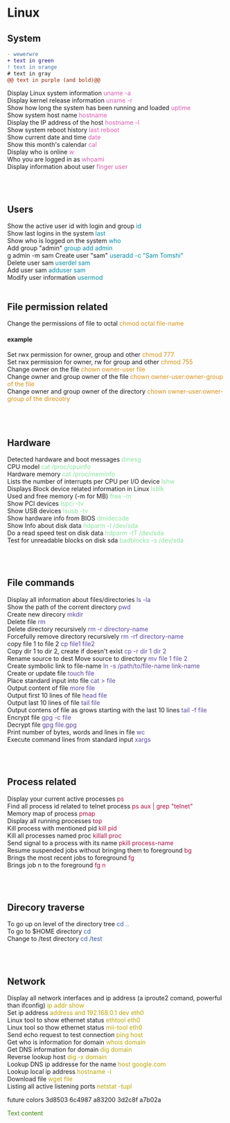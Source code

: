 # Linux

## System
```diff
- wewerwre
+ text in green
! text in orange
# text in gray
@@ text in purple (and bold)@@
```

Display Linux system information
<span style="color: #d65cad">
uname -a
</span>
<br>
Display kernel release information
<span style="color:#d65cad">uname -r</span>
<br>
Show how long the system has been running and loaded
<span style="color:#d65cad">uptime</span>
<br>
Show system host name
<span style="color:#d65cad">hostname</span>
<br>
Display the IP address of the host
<span style="color:#d65cad">hostname -l</span>
<br>
Show system reboot history
<span style="color:#d65cad">last reboot</span>
<br>
Show current date and time
<span style="color:#d65cad">date</span>
<br>
Show this month's calendar
<span style="color:#d65cad">cal</span>
<br>
Display who is online
<span style="color:#d65cad">w</span>
<br>
Who you are logged in as
<span style="color:#d65cad">whoami</span>
<br>
Display information about user
<span style="color:#d65cad">finger user</span>

<br>
<br>


## Users

Show the active user id with login and group
<span style="color:#038ca1">id</span>
<br>
Show last logins in the system
<span style="color:#038ca1">last</span>
<br>
Show who is logged on the system
<span style="color:#038ca1">who</span>
<br>
Add group "admin"
<span style="color:#038ca1">group add admin</span>
<br>
g admin -m sam
Create user "sam"
<span style="color:#038ca1">useradd -c "Sam Tomshi"</span>
<br>
Delete user sam
<span style="color:#038ca1">userdel sam</span>
<br>
Add user sam
<span style="color:#038ca1">adduser sam</span>
<br>
Modify user information
<span style="color:#038ca1">usermod</span>
<br>
<br>



## File permission related

Change the permissions of file to octal
<span style="color:#d69015">chmod octal file-name</span>
<br>
#### example
Set rwx permission for owner, group and other
<span style="color:#d69015">chmod 777</span>
<br>
Set rwx permission for owner, rw for group and other
<span style="color:#d69015">chmod 755</span>
<br>
Change owner on the file
<span style="color:#d69015">chown owner-user file</span>
<br>
Change owner and group owner of the file 
<span style="color:#d69015">chown owner-user:owner-group of the file</span>
<br>
Change owner and group owner of the directory
<span style="color:#d69015">chown owner-user:owner-group of the direcotry</span>
<br>
<br>
<br>
<br>


## Hardware

Detected hardware and boot messages
<span style="color:#89e09d">dmesg</span>
<br>
CPU model
<span style="color:#89e09d">cat /proc/cpuinfo</span>
<br>
Hardware memory
<span style="color:#89e09d">cat /proc/meminfo</span>
<br>
Lists the number of interrupts per CPU per I/O device
<span style="color:#89e09d">lshw</span>
<br>
Displays Block device related information in Linux
<span style="color:#89e09d">lsblk</span>
<br>
Used and free memory (-m for MB)
<span style="color:#89e09d">free -m</span>
<br>
Show PCI devices
<span style="color:#89e09d">lspci -tv</span>
<br>
Show USB devices
<span style="color:#89e09d">lsusb -tv</span>
<br>
Show hardware info from BIOS
<span style="color:#89e09d">dmidecode</span>
<br>
Show Info about disk data
<span style="color:#89e09d">hdparm -l /dev/sda</span>
<br>
Do a read speed test on disk data
<span style="color:#89e09d">hdparm -tT /dev/sda</span>
<br>
Test for unreadable blocks on disk sda
<span style="color:#89e09d">badblocks -s /dev/sda</span>
<br>

<br>
<br>


## File commands

Display all information about files/directories
<span style="color:#5c469e">ls -la</span>
<br>
Show the path of the corrent directory
<span style="color:#5c469e">pwd</span>
<br>
Create new direcory
<span style="color:#5c469e">mkdir</span>
<br>
Delete file
<span style="color:#5c469e">rm</span>
<br>
Delete directory recursively
<span style="color:#5c469e">rm -r directory-name</span>
<br>
Forcefully remove directory recursively
<span style="color:#5c469e">rm -rf directory-name</span>
<br>
copy file 1 to file 2
<span style="color:#5c469e">cp file1 file2</span>
<br>
Copy dir 1 to dir 2, create if doesn't exist
<span style="color:#5c469e">cp -r dir 1 dir 2</span>
<br>
Rename source to dest
Move source to directory
<span style="color:#5c469e">mv file 1 file 2</span>
<br>
Create symbolic link to file-name
<span style="color:#5c469e">ln -s /path/to/file-name link-name</span>
<br>
Create or update file
<span style="color:#5c469e">touch file</span>
<br>
Place standard input into file
<span style="color:#5c469e">cat > file </span>
<br>
Output content of file
<span style="color:#5c469e">more file</span>
<br>
Output first 10 lines of file
<span style="color:#5c469e">head file</span>
<br>
Output last 10 lines of file
<span style="color:#5c469e">tail file</span>
<br>
Output contens of file as grows starting with the last 10 lines
<span style="color:#5c469e">tail -f file </span>
<br>
Encrypt file
<span style="color:#5c469e">gpg -c file</span>
<br>
Decrypt file
<span style="color:#5c469e">gpg file.gpg</span>
<br>
Print number of bytes, words and lines in file
<span style="color:#5c469e">wc</span>
<br>
Execute command lines from standard input
<span style="color:#5c469e">xargs</span>
<br>


<br>
<br>

## Process related
Display your current active processes
<span style="color:#ab0f46">ps</span>
<br>
Find all process id related to telnet process
<span style="color:#ab0f46">ps aux | grep "telnet"</span>
<br>
Memory map of process
<span style="color:#ab0f46">pmap</span>
<br>
Display all running processes
<span style="color:#ab0f46">top</span>
<br>
Kill process with mentioned pid
<span style="color:#ab0f46">kill pid</span>
<br>
Kill all processes named proc
<span style="color:#ab0f46">killall proc</span>
<br>
Send signal to a process with its name
<span style="color:#ab0f46">pkill process-name</span>
<br>
Resume suspended jobs without bringing them to foreground
<span style="color:#ab0f46">bg</span>
<br>
Brings the most recent jobs to foreground
<span style="color:#ab0f46">fg</span>
<br>
Brings job n to the foreground
<span style="color:#ab0f46">fg n</span>
<br>



<br>
<br>

## Direcory traverse

To go up on level of the directory tree
<span style="color:#3257a1">cd ..</span>
<br>
To go to $HOME directory
<span style="color:#3257a1">cd</span>
<br>
Change to /test directory
<span style="color:#3257a1">cd /test</span>
<br>


<br>
<br>

## Network

Display all network interfaces and ip address 
(a iproute2 comand, powerful than ifconfig)
<span style="color:#baa507">ip addr show</span>
<br>
Set ip address
<span style="color:#baa507">address and 192.168.0.1 dev eth0</span>
<br>
Linux tool to show ethernet status
<span style="color:#baa507">ethtool eth0</span>
<br>
Linux tool so thow ethernet status
<span style="color:#baa507">mii-tool eth0</span>
<br>
Send echo request to test connection
<span style="color:#baa507">ping host</span>
<br>
Get who is information for domain
<span style="color:#baa507">whois domain</span>
<br>
Get DNS information for domain
<span style="color:#baa507">dig domain</span>
<br>
Reverse lookup host
<span style="color:#baa507">dig -x domain</span>
<br>
Lookup DNS ip addresse for the name
<span style="color:#baa507">host google.com</span>
<br>
Lookup local ip address
<span style="color:#baa507">hostname -i</span>
<br>
Download file
<span style="color:#baa507">wget file</span>
<br>
Listing all active listening ports
<span style="color:#baa507">netstat -tupl</span>
<br>












future colors
3d8503
6c4987
a83200
3d2c8f
a7b02a


<span style="color:#3d8503">
Text content
</span>
